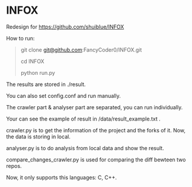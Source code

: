 # INFOX
Redesign for https://github.com/shuiblue/INFOX

How to run: 
> git clone git@github.com:FancyCoder0/INFOX.git
>
> cd INFOX
>
> python run.py

The results are stored in ./result.

You can also set config.conf and run manually.

The crawler part & analyser part are separated, you can run individually.

Your can see the example of result in /data/result_example.txt . 

crawler.py is to get the information of the project and the forks of it. Now, the data is storing in local.

analyser.py is to do analysis from local data and show the result.

compare_changes_crawler.py is used for comparing the diff bewteen two repos.

Now, it only supports this languages: C, C++.

